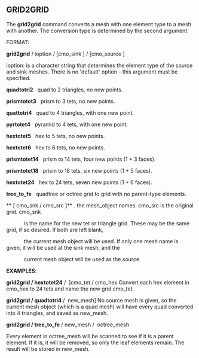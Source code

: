GRID2GRID
---------

The **grid2grid** command converts a mesh with one element
type to a mesh with another. The conversion type is determined by the
second argument.

FORMAT:

 **grid2grid** / ioption / 
[cmo\_sink
] / 
[cmo\_source
]

ioption: is a character string that determines the element type of the
source and sink meshes. There is no 'default' option - this argument
must be specified.

 **quadtotri2**   quad to 2 triangles, no new points.

 **prismtotet3**   prism to 3 tets, no new points.

 **quattotri4**   quad to 4 triangles, with one new point.

 **pyrtotet4**   pyramid to 4 tets, with one new point.

 **hextotet5**   hex to 5 tets, no new points.

 **hextotet6**   hex to 6 tets, no new points.

 **prismtotet14**   prism to 14 tets, four new points (1 + 3 faces).

 **prismtotet18**   prism to 18 tets, six new points (1 + 5 faces).

 **hextotet24**   hex to 24 tets, seven new points (1 + 6 faces).

 **tree\_to\_fe**   quadtree or octree grid to grid with no parent-type elements.

**
[ cmo\_snk / cmo\_src 
]** . the mesh\_object names. cmo\_src is the
original grid. cmo\_snk

            is the name for the new tet or triangle grid. These may be
the same grid, if so desired. If both are left blank,

            the current mesh object will be used. If only one mesh name
is given, it will be used at the sink mesh, and the

            current mesh object will be used as the source.

**EXAMPLES**:

 **grid2grid / hextotet24** /  ]cmo\_tet
 / cmo\_hex
 Convert each hex element in cmo\_hex to 24 tets and name the new grid
 cmo\_tet.
 
 
 **grid2grid / quadtotri4** /  new\_mesh]
 No source mesh is given, so the current mesh object (which is a quad
 mesh) will have every quad converted into 4 triangles, and saved as
 new\_mesh.
 
 **grid2grid / tree\_to\_fe** / new\_mesh /  octree\_mesh
 
 Every element in octree\_mesh will be scanned to see if it is a parent
 element. If it is, it will be removed, so only the leaf elements
 remain. The result will be stored in new\_mesh.

